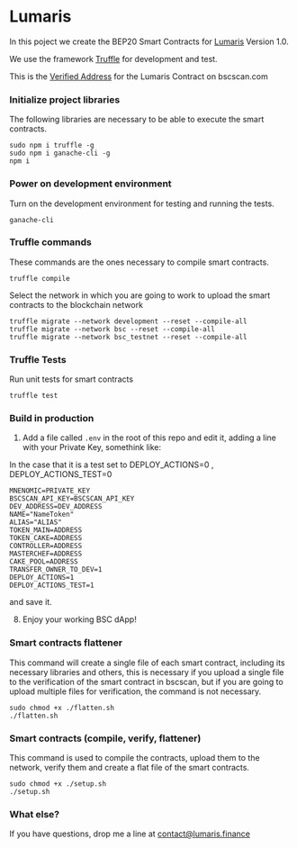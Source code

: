 # Lumaris

In this poject we create the BEP20 Smart Contracts for [Lumaris](https://lumaris.finance/) Version 1.0.

We use the framework [Truffle](http://truffleframework.com) for development and test. 

This is the [Verified Address](https://bscscan.com/address/xxxxxxxxx#code) for the Lumaris Contract on  bscscan.com

### Initialize project libraries
The following libraries are necessary to be able to execute the smart contracts.
```
sudo npm i truffle -g
sudo npm i ganache-cli -g
npm i
```

### Power on development environment
Turn on the development environment for testing and running the tests.
```
ganache-cli
```

### Truffle commands
These commands are the ones necessary to compile smart contracts.
```
truffle compile
```

Select the network in which you are going to work to upload the smart contracts to the blockchain network
```
truffle migrate --network development --reset --compile-all
truffle migrate --network bsc --reset --compile-all
truffle migrate --network bsc_testnet --reset --compile-all
```


### Truffle Tests
Run unit tests for smart contracts
```
truffle test
```

### Build in production

1. Add a file called `.env` in the root of this repo and edit it, adding a line with your Private Key, somethink like:

In the case that it is a test set to DEPLOY_ACTIONS=0 , DEPLOY_ACTIONS_TEST=0

 ```
MNENOMIC=PRIVATE_KEY
BSCSCAN_API_KEY=BSCSCAN_API_KEY
DEV_ADDRESS=DEV_ADDRESS
NAME="NameToken"
ALIAS="ALIAS"
TOKEN_MAIN=ADDRESS
TOKEN_CAKE=ADDRESS
CONTROLLER=ADDRESS
MASTERCHEF=ADDRESS
CAKE_POOL=ADDRESS
TRANSFER_OWNER_TO_DEV=1
DEPLOY_ACTIONS=1
DEPLOY_ACTIONS_TEST=1
 ```
 and save it.
 
8. Enjoy your working BSC dApp!

### Smart contracts flattener

This command will create a single file of each smart contract, including its necessary libraries and others, this is necessary if you upload a single file to the verification of the smart contract in bscscan, but if you are going to upload multiple files for verification, the command is not necessary.

 ```
 sudo chmod +x ./flatten.sh
./flatten.sh
 ```

 ### Smart contracts (compile, verify, flattener)

This command is used to compile the contracts, upload them to the network, verify them and create a flat file of the smart contracts.

 ```
 sudo chmod +x ./setup.sh
./setup.sh
 ```

### What else?

If you have questions, drop me a line at contact@lumaris.finance
